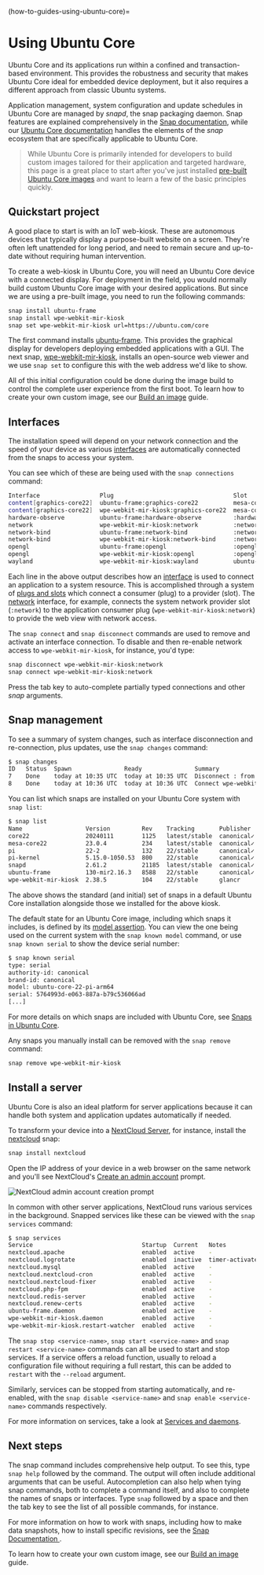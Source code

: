 (how-to-guides-using-ubuntu-core)=
# Using Ubuntu Core

Ubuntu Core and its applications run within a confined and transaction-based environment. This provides the robustness and security that makes Ubuntu Core ideal for embedded device deployment, but it also requires a different approach from classic Ubuntu systems. 

Application management, system configuration and update schedules in Ubuntu Core are managed by *snapd*, the snap packaging daemon. Snap features are explained comprehensively in the [Snap documentation](https://snapcraft.io/docs), while our [Ubuntu Core documentation](https://ubuntu.com/core/docs) handles the elements of the _snap_ ecosystem that are specifically applicable to Ubuntu Core.

> While Ubuntu Core is primarily intended for developers to build custom images tailored for their application and targeted hardware, this page is a great place to start after you've just installed [pre-built Ubuntu Core images](/tutorials/try-pre-built-images/index) and want to learn a few of the basic principles quickly.

## Quickstart project

A good place to start is with an IoT web-kiosk. These are autonomous devices that typically display a purpose-built website on a screen. They're often left unattended for long period, and need to remain secure and up-to-date without requiring human intervention. 

To create a web-kiosk in Ubuntu Core, you will need an Ubuntu Core device with a connected display. For deployment in the field, you would normally build custom Ubuntu Core image with your desired applications. But since we are using a pre-built image, you need to run the following commands:

```bash
snap install ubuntu-frame 
snap install wpe-webkit-mir-kiosk
snap set wpe-webkit-mir-kiosk url=https://ubuntu.com/core
```

The first command installs [ubuntu-frame](https://snapcraft.io/ubuntu-frame). This provides the graphical display for developers deploying embedded applications with a GUI. The next snap, [wpe-webkit-mir-kiosk](https://snapcraft.io/wpe-webkit-mir-kiosk), installs an open-source web viewer and we use `snap set` to configure this with the web address we'd like to show. 

All of this initial configuration could be done during the image build to control the complete user experience from the first boot. To learn how to create your own custom image, see our [Build an image](/tutorials/build-your-first-image/index) guide.

## Interfaces

The installation speed will depend on your network connection and the speed of your device as various [interfaces](https://snapcraft.io/docs/interfaces) are automatically connected from the snaps to access your system. 

You can see which of these are being used with the `snap connections` command:

```bash
Interface                 Plug                                  Slot                         Notes
content[graphics-core22]  ubuntu-frame:graphics-core22          mesa-core22:graphics-core22  -
content[graphics-core22]  wpe-webkit-mir-kiosk:graphics-core22  mesa-core22:graphics-core22  -
hardware-observe          ubuntu-frame:hardware-observe         :hardware-observe            -
network                   wpe-webkit-mir-kiosk:network          :network                     -
network-bind              ubuntu-frame:network-bind             :network-bind                -
network-bind              wpe-webkit-mir-kiosk:network-bind     :network-bind                -
opengl                    ubuntu-frame:opengl                   :opengl                      -
opengl                    wpe-webkit-mir-kiosk:opengl           :opengl                      -
wayland                   wpe-webkit-mir-kiosk:wayland          ubuntu-frame:wayland         -
```

Each line in the above output describes how an [interface](https://snapcraft.io/docs/supported-interfaces) is used to connect an application to a system resource. This is accomplished through a system of [plugs and slots](https://snapcraft.io/docs/interface-management#heading--slots-plugs) which connect a consumer (plug) to a provider (slot). The [network](https://snapcraft.io/docs/network-interface) interface, for example, connects the system network provider slot (`:network`) to the application consumer plug (`wpe-webkit-mir-kiosk:network`) to provide the web view with network access.

The `snap connect` and `snap disconnect` commands are used to remove and activate an interface connection. To disable and then re-enable network access to `wpe-webkit-mir-kiosk`, for instance, you'd type:

```bash
snap disconnect wpe-webkit-mir-kiosk:network
snap connect wpe-webkit-mir-kiosk:network
```

Press the tab key to auto-complete partially typed connections and other _snap_ arguments.

## Snap management

To see a summary of system changes, such as interface disconnection and re-connection, plus updates, use the `snap changes` command:

```bash
$ snap changes
ID   Status  Spawn               Ready               Summary
7    Done    today at 10:35 UTC  today at 10:35 UTC  Disconnect : from wpe-webkit-mir-kiosk:network
8    Done    today at 10:36 UTC  today at 10:36 UTC  Connect wpe-webkit-mir-kiosk:network to snapd:network

```

You can list which snaps are installed on your Ubuntu Core system with `snap list`:

```bash
$ snap list
Name                  Version         Rev    Tracking       Publisher   Notes
core22                20240111        1125   latest/stable  canonical✓  base
mesa-core22           23.0.4          234    latest/stable  canonical✓  -
pi                    22-2            132    22/stable      canonical✓  gadget
pi-kernel             5.15.0-1050.53  800    22/stable      canonical✓  kernel
snapd                 2.61.2          21185  latest/stable  canonical✓  snapd
ubuntu-frame          130-mir2.16.3   8588   22/stable      canonical✓  -
wpe-webkit-mir-kiosk  2.38.5          104    22/stable      glancr      -
```

The above shows the standard (and initial) set of snaps in a default Ubuntu Core installation alongside those we installed for the above kiosk.

The default state for an Ubuntu Core image, including which snaps it includes, is defined by its [model assertion](/reference/assertions/model). You can view the one being used on the current system with the `snap known model` command, or use `snap known serial` to show the device serial number:

```bash
$ snap known serial
type: serial
authority-id: canonical
brand-id: canonical
model: ubuntu-core-22-pi-arm64
serial: 5764993d-e063-887a-b79c536066ad
[...]
```

For more details on which snaps are included with Ubuntu Core, see [Snaps in Ubuntu Core](https://discourse.ubuntu.com/t/ubuntu-iot-developer-documentation/19730).

Any snaps you manually install can be removed with the `snap remove` command:

```bash
snap remove wpe-webkit-mir-kiosk
```

## Install a server

Ubuntu Core is also an ideal platform for server applications because it can handle both system and application updates automatically if needed.

To transform your device into a [NextCloud Server](https://nextcloud.com/athome/), for instance, install the [nextcloud](https://snapcraft.io/nextcloud) snap:

```bash
snap install nextcloud
```

Open the IP address of your device in a web browser on the same network and you'll see NextCloud's [Create an admin account](https://docs.nextcloud.com/server/latest/admin_manual/installation/installation_wizard.html) prompt.

![NextCloud admin account creation prompt](https://assets.ubuntu.com/v1/81d2e822-nextcloud.png)

In common with other server applications, NextCloud runs various services in the background. Snapped services like these can be viewed with the `snap services` command:

```bash
$ snap services
Service                               Startup  Current   Notes
nextcloud.apache                      enabled  active    -
nextcloud.logrotate                   enabled  inactive  timer-activated
nextcloud.mysql                       enabled  active    -
nextcloud.nextcloud-cron              enabled  active    -
nextcloud.nextcloud-fixer             enabled  active    -
nextcloud.php-fpm                     enabled  active    -
nextcloud.redis-server                enabled  active    -
nextcloud.renew-certs                 enabled  active    -
ubuntu-frame.daemon                   enabled  active    -
wpe-webkit-mir-kiosk.daemon           enabled  active    -
wpe-webkit-mir-kiosk.restart-watcher  enabled  active    -
```

The `snap stop <service-name>`, `snap start <service-name>` and `snap restart <service-name>` commands can all be used to start and stop services. If a service offers a reload function, usually to reload a configuration file without requiring a full restart, this can be added to `restart` with the `--reload` argument.

Similarly, services can be stopped from starting automatically, and re-enabled, with the `snap disable <service-name>` and `snap enable <service-name>` commands respectively.

For more information on services, take a look at [Services and daemons](https://snapcraft.io/docs/services-and-daemons).

## Next steps

The snap command includes comprehensive help output. To see this, type `snap help` followed by the command. The output will often include additional arguments that can be useful. Autocompletion can also help when tying snap commands, both to complete a command itself, and also to complete the names of snaps or interfaces. Type `snap` followed by a space and then the tab key to see the list of all possible commands, for instance.

For more information on how to work with snaps, including how to make data snapshots, how to install specific revisions, see the [Snap Documentation ](https://snapcraft.io/docs/). 

To learn how to create your own custom image, see our [Build an image](/tutorials/build-your-first-image/index) guide.


